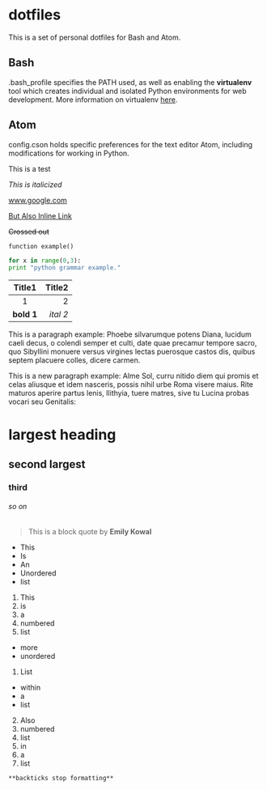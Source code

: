 # dotfiles

This is a set of personal dotfiles for Bash and Atom.


## Bash

.bash_profile specifies the PATH used, as well as enabling the **virtualenv** tool which creates individual and isolated Python environments for web development. More information on virtualenv [here](https://virtualenv.readthedocs.org/en/latest/).

## Atom

config.cson holds specific preferences for the text editor Atom, including modifications for working in Python.





This is a test

*This is italicized*

www.google.com

[But Also Inline Link](www.google.com)

~~Crossed out~~

```
function example()
```

```python
for x in range(0,3):
print "python grammar example."
```



|Title1 | Title2|
|:-------:|-------:|
|1      |2      |
|**bold 1**|*ital 2*|

This is a paragraph example: Phoebe silvarumque potens Diana, lucidum caeli decus, o colendi semper et culti, date quae precamur tempore sacro, quo Sibyllini monuere versus virgines lectas puerosque castos dis, quibus septem placuere colles, dicere carmen.

This is a new paragraph example: Alme Sol, curru nitido diem qui promis et celas aliusque et idem nasceris, possis nihil urbe Roma visere maius. Rite maturos aperire partus lenis, Ilithyia, tuere matres, sive tu Lucina probas vocari seu Genitalis:

# largest heading
## second largest
### third
###### so on



> This is a block quote by **Emily Kowal**

- This
- Is
- An
- Unordered
- list


1. This
2. is
3. a
4. numbered
5. list

- more
- unordered

1. List
  - within
  - a
  - list
2. Also
  1. numbered
  2. list
  3. in
  4. a
  5. list

`**backticks stop formatting**`
